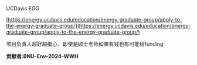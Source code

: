 UCDavis EGG

[https://energy.ucdavis.edu/education/energy-graduate-group/apply-to-the-energy-graduate-group/](https://energy.ucdavis.edu/education/energy-graduate-group/apply-to-the-energy-graduate-group/)

项目负责人超好超细心，即使是硕士老师如果有钱也有可能给funding

**贡献者:BNU-Env-2024-WWH**
